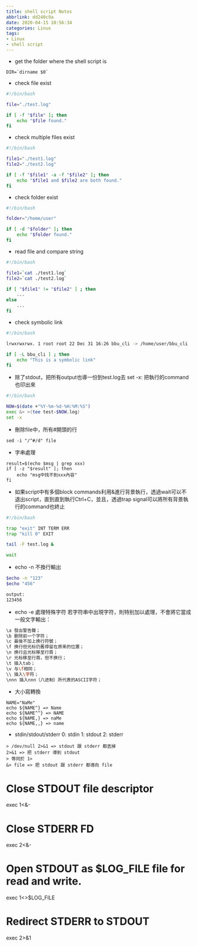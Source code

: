 ```yaml
---
title: shell script Notes
abbrlink: dd240c9a
date: 2020-04-15 10:56:34
categories: Linux
tags:
- Linux
- shell script
---
```

* get the folder where the shell script is
```
DIR=`dirname $0`
```

* check file exist
```bash
#!/bin/bash

file="./test.log"

if [ -f "$file" ]; then
    echo "$file found."
fi
```

* check multiple files exist
```bash
#!/bin/bash

file1="./test1.log"
file2="./test2.log"

if [ -f "$file1" -a -f "$file2" ]; then
    echo "$file1 and $file2 are both found."
fi
```

* check folder exist
```bash
#!/bin/bash

folder="/home/user"

if [ -d "$folder" ]; then
    echo "$folder found."
fi
```

* read file and compare string
```bash
#!/bin/bash

file1=`cat ./test1.log`
file2=`cat ./test2.log`

if [ "$file1" != "$file2" ] ; then
    ...
else
    ...
fi
```

* check symbolic link
```bash
#!/bin/bash

lrwxrwxrwx. 1 root root 22 Dec 31 16:26 bbu_cli -> /home/user/bbu_cli

if [ -L bbu_cli ] ; then
    echo "This is a symbolic link"
fi
```

* 除了stdout，把所有output也導一份到test.log去
set -x: 把執行的command也印出來
```bash
#!/bin/bash

NOW=$(date +"%Y-%m-%d-%H:%M:%S")
exec &> >(tee test-$NOW.log)
set -x
```

* 刪除file中，所有#開頭的行
```
sed -i "/^#/d" file
```

* 字串處理
```
result=$(echo $msg | grep xxx)
if [ -z "$result" ]; then
    echo "msg中找不到xxx內容"
fi
```

* 如果script中有多個block commands利用&進行背景執行，透過wait可以不退出script，直到直到執行Ctrl+C，並且，透過trap signal可以將所有背景執行的command也終止
```bash
#!/bin/bash

trap "exit" INT TERM ERR
trap "kill 0" EXIT

tail -F test.log &

wait
```

* echo -n 不換行輸出
```bash
$echo -n "123"
$echo "456"

output: 
123456
```

* echo -e 處理特殊字符
若字符串中出現字符，則特别加以處理，不會將它當成一般文字輸出：
```bash
\a 發出警告聲；
\b 删除前一个字符；
\c 最後不加上换行符號；
\f 换行但光标仍舊停留在原来的位置；
\n 换行且光标移至行首；
\r 光标移至行首，但不换行；
\t 插入tab；
\v 与\f相同；
\\ 插入\字符；
\nnn 插入nnn（八进制）所代表的ASCII字符；
```

* 大小寫轉換
```
NAME="NaMe"
echo ${NAME^} => Name
echo ${NAME^^} => NAME
echo ${NAME,} => naMe
echo ${NAME,,} => name
```

* stdin/stdout/stderr
0: stdin
1: stdout
2: stderr
```
> /dev/null 2>&1 => stdout 跟 stderr 都丟掉
2>&1 => 把 stderr 導到 stdout
> 等同於 1>
&> file => 把 stdout 跟 stderr 都導向 file
```

# Close STDOUT file descriptor
exec 1<&-
# Close STDERR FD
exec 2<&-

# Open STDOUT as $LOG_FILE file for read and write.
exec 1<>$LOG_FILE

# Redirect STDERR to STDOUT
exec 2>&1